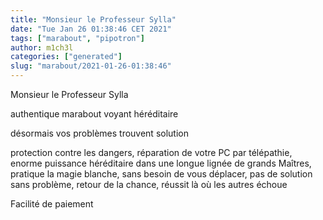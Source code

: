 ```yaml
---
title: "Monsieur le Professeur Sylla"
date: "Tue Jan 26 01:38:46 CET 2021"
tags: ["marabout", "pipotron"]
author: m1ch3l
categories: ["generated"]
slug: "marabout/2021-01-26-01:38:46"
---
```


Monsieur le Professeur Sylla

authentique marabout voyant héréditaire

désormais vos problèmes trouvent solution

protection contre les dangers, réparation de votre PC par télépathie, enorme puissance héréditaire dans une longue lignée de grands Maîtres, pratique la magie blanche, sans besoin de vous déplacer, pas de solution sans problème, retour de la chance, réussit là où les autres échoue

Facilité de paiement
